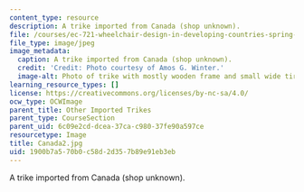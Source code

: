 ```yaml
---
content_type: resource
description: A trike imported from Canada (shop unknown).
file: /courses/ec-721-wheelchair-design-in-developing-countries-spring-2009/1900b7a570b0c58d2d357b89e91eb3eb_Canada2.jpg
file_type: image/jpeg
image_metadata:
  caption: A trike imported from Canada (shop unknown).
  credit: 'Credit: Photo courtesy of Amos G. Winter.'
  image-alt: Photo of trike with mostly wooden frame and small wide tires.
learning_resource_types: []
license: https://creativecommons.org/licenses/by-nc-sa/4.0/
ocw_type: OCWImage
parent_title: Other Imported Trikes
parent_type: CourseSection
parent_uid: 6c09e2cd-dcea-37ca-c980-37fe90a597ce
resourcetype: Image
title: Canada2.jpg
uid: 1900b7a5-70b0-c58d-2d35-7b89e91eb3eb
---
```

A trike imported from Canada (shop unknown).
